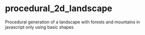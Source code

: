 # procedural_2d_landscape
Procedural generation of a landscape with forests and mountains in javascript only using basic shapes
